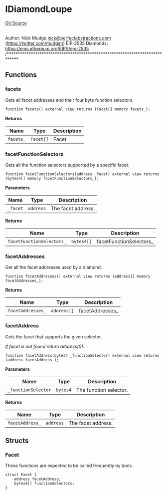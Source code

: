 # IDiamondLoupe
[Git Source](https://github.com/KlimaDAO/klimadao-solidity/blob/d2235caa445c673ffcb1a4a1d8c97c8c3cba5198/src/infinity/interfaces/IDiamondLoupe.sol)

\
Author: Nick Mudge <nick@perfectabstractions.com> (https://twitter.com/mudgen)
EIP-2535 Diamonds: https://eips.ethereum.org/EIPS/eip-2535
/*****************************************************************************


## Functions
### facets

Gets all facet addresses and their four byte function selectors.


```solidity
function facets() external view returns (Facet[] memory facets_);
```
**Returns**

|Name|Type|Description|
|----|----|-----------|
|`facets_`|`Facet[]`|Facet|


### facetFunctionSelectors

Gets all the function selectors supported by a specific facet.


```solidity
function facetFunctionSelectors(address _facet) external view returns (bytes4[] memory facetFunctionSelectors_);
```
**Parameters**

|Name|Type|Description|
|----|----|-----------|
|`_facet`|`address`|The facet address.|

**Returns**

|Name|Type|Description|
|----|----|-----------|
|`facetFunctionSelectors_`|`bytes4[]`|facetFunctionSelectors_|


### facetAddresses

Get all the facet addresses used by a diamond.


```solidity
function facetAddresses() external view returns (address[] memory facetAddresses_);
```
**Returns**

|Name|Type|Description|
|----|----|-----------|
|`facetAddresses_`|`address[]`|facetAddresses_|


### facetAddress

Gets the facet that supports the given selector.

*If facet is not found return address(0).*


```solidity
function facetAddress(bytes4 _functionSelector) external view returns (address facetAddress_);
```
**Parameters**

|Name|Type|Description|
|----|----|-----------|
|`_functionSelector`|`bytes4`|The function selector.|

**Returns**

|Name|Type|Description|
|----|----|-----------|
|`facetAddress_`|`address`|The facet address.|


## Structs
### Facet
These functions are expected to be called frequently
by tools.


```solidity
struct Facet {
    address facetAddress;
    bytes4[] functionSelectors;
}
```

